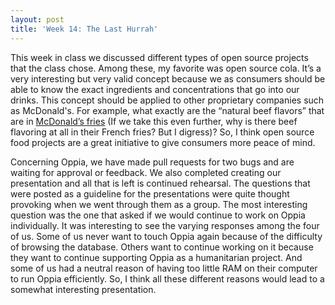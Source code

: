 ```yaml
---
layout: post
title: 'Week 14: The Last Hurrah'
---
```

This week in class we discussed different types of open source projects that the class chose. Among these, my favorite was open source cola. It’s a very interesting but very valid concept because we as consumers should be able to know the exact ingredients and concentrations that go into our drinks.<!--more--> This concept should be applied to other proprietary companies such as McDonald's. For example, what exactly are the “natural beef flavors” that are in [McDonald’s fries](https://www.mcdonalds.com/us/en-us/product/small-french-fries.html#accordion-c921f9207b-item-283bee7dbd) (If we take this even further, why is there beef flavoring at all in their French fries? But I digress)? So, I think open source food projects are a great initiative to give consumers more peace of mind. 

Concerning Oppia, we have made pull requests for two bugs and are waiting for approval or feedback. We also completed creating our presentation and all that is left is continued rehearsal.  The questions that were posted as a guideline for the presentations were quite thought provoking when we went through them as a group. The most interesting question was the one that asked if we would continue to work on Oppia individually. It was interesting to see the varying responses among the four of us. Some of us never want to touch Oppia again because of the difficulty of browsing the database. Others want to continue working on it because they want to continue supporting Oppia as a humanitarian project. And some of us had a neutral reason of having too little RAM on their computer to run Oppia efficiently. So, I think all these different reasons would lead to a somewhat interesting presentation. 